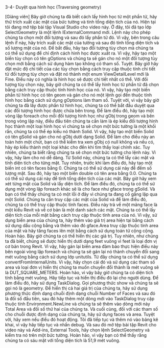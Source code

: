 3-4- Duyệt qua hình học (Traversing geometry)

[Giảng viên] Bây giờ chúng ta đã biết cách lấy hình học từ một phần tử, hãy thử trích xuất các mặt của bức tường và tính tổng diện tích của nó. Hiện tại tôi đang mở tệp bài tập Visual Studio cho video này. Ở đây, tôi đã tạo lớp SelectGeometry là một lệnh IExternalCommand mới. Lệnh này cho phép chúng ta chọn một đối tượng và sau đó lấy phần tử đó. Vì vậy, bên trong câu lệnh if này, hãy trích xuất các mặt của tường và sau đó tính tổng diện tích và số lượng mặt của nó. Để bắt đầu, hãy tạo đối tượng tùy chọn mà chúng ta có thể sử dụng để chỉ định cách hình học được xuất ra. Vì vậy, hãy tạo một biến tùy chọn có tên gOptions và chúng ta sẽ gán cho nó một đối tượng tùy chọn mới bằng cách sử dụng hàm tạo không có tham số. Tuyệt. Bây giờ hãy đặt mức độ chi tiết của các tùy chọn bằng cách truy cập thuộc tính chi tiết từ đối tượng tùy chọn và đặt nó thành một enum ViewDetailLevel mới là Fine. Điều này có nghĩa là hình học sẽ được chi tiết nhất có thể. Với đối tượng tùy chọn này, bây giờ chúng ta có thể lấy hình học từ phần tử đã chọn bằng cách truy cập thuộc tính hình học của nó. Vì vậy, hãy tạo một biến phần tử hình học có tên geom và gán cho nó một lệnh gọi đến thuộc tính hình học bằng cách sử dụng gOptions làm tham số. Tuyệt vời, vì vậy bây giờ chúng ta đã lấy được phần tử hình học, chúng ta có thể bắt đầu duyệt qua các đối tượng hình học được chứa bên trong. Để làm điều đó, hãy tạo một vòng lặp foreach cho mỗi đối tượng hình học như gObj trong geom và bên trong vòng lặp này, điều đầu tiên chúng ta cần làm là ép kiểu đối tượng hình học thành một loại hình học vì chúng ta sẽ chọn một bức tường là một khối rắn, chúng ta có thể ép kiểu nó thành Solid. Vì vậy, hãy tạo một biến Solid có tên gSolid và gán cho nó gObj dưới dạng Solid. Để làm cho điều này an toàn hơn một chút, bạn có thể kiểm tra xem gObj có null không và nếu có, hãy ép kiểu thành một loại khác cho đến khi tìm thấy loại chính xác. Tuy nhiên, chúng ta biết rằng chúng ta sẽ chọn một bức tường cho lệnh này. Vì vậy, hãy làm cho nó dễ dàng. Từ Solid này, chúng ta có thể lấy các mặt và tính diện tích cho từng mặt. Tuy nhiên, trước khi làm điều đó, hãy tạo một biến int có tên faces bằng 0. Chúng ta có thể sử dụng cái này để đếm số lượng mặt. Sau đó, hãy tạo một biến double có tên area bằng 0.0. Chúng ta có thể sử dụng cái này để tính tổng diện tích của các mặt. Bây giờ hãy xem xét từng mặt của Solid và lấy diện tích. Để làm điều đó, chúng ta có thể sử dụng một vòng lặp foreach khác sẽ là cho face như gface trong gSolid. Và bạn có thể thấy chúng ta có một lỗi ở đây vì chúng ta đang cố gắng lặp qua một Solid. Chúng ta cần truy cập các mặt của Solid và để làm điều đó, chúng ta có thể truy cập thuộc tính faces. Điều này trả về một mảng face là một kiểu Revit và về cơ bản là một danh sách các mặt. Chúng ta có thể lấy diện tích của mỗi mặt bằng cách truy cập thuộc tính area của nó. Vì vậy, sử dụng biến area của chúng ta, hãy thêm vào giá trị area hiện tại bằng cách sử dụng dấu cộng bằng và thêm vào đó gface.Area truy cập thuộc tính area của mặt và hãy tăng faces lên một bằng cách sử dụng toán tử cộng cộng. Hoàn hảo. Bây giờ chúng ta có thể hiển thị các giá trị. Tuy nhiên, như chúng ta đã biết, chúng sẽ được hiển thị dưới dạng feet vuông vì feet là loại đơn vị cơ bản trong Revit. Vì vậy, hãy gán lại biến area đảm bảo thực hiện điều này bên ngoài vòng lặp foreach và chúng ta sẽ gán lại nó thành chuyển đổi sang mét vuông bằng cách sử dụng lớp unitutils. Từ đây chúng ta có thể sử dụng convertFromInternalUnits. Vì vậy, hãy chọn cái đó và sử dụng các tham số area và loại đơn vị hiển thị chúng ta muốn chuyển đổi thành là mét vuông sẽ là DUT_SQUARE_METERS. Hoàn hảo, vì vậy bây giờ chúng ta có diện tích tính bằng mét vuông. Hãy tiếp tục và hiển thị điều đó lại cho người dùng. Để làm điều đó, hãy sử dụng TaskDialog. Gọi phương thức show và chúng ta sẽ gọi nó là geometry. Để hiển thị cả hai giá trị của chúng ta, hãy sử dụng phương thức định dạng chuỗi định dạng chuỗi Number of Faces và sau đó là đối số đầu tiên, sau đó hãy thêm một dòng mới vào TaskDialog truy cập thuộc tính Environment.NewLine và chúng ta sẽ thêm vào dòng mới này Total Area và đối số thứ hai của chúng ta. Và cuối cùng, đối với các tham số cho chuỗi được định dạng của chúng ta, hãy sử dụng faces và area. Tuyệt vời, hãy xem nếu điều đó hoạt động. Tôi đã tiếp tục và thêm nó vào bảng kê khai, vì vậy hãy tiếp tục và nhấn debug. Và sau đó mở tệp bài tập Revit cho video này và Add-ins, External Tools, hãy chọn lệnh SelectGeometry và kiểm tra nó trên một bức tường. Hoàn hảo, vì vậy bạn có thể thấy rằng chúng ta có sáu mặt với tổng diện tích là 51,9 mét vuông.